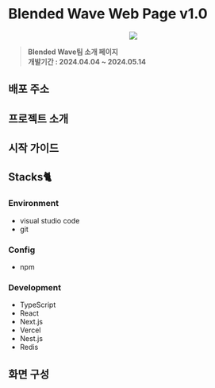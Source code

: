 <h1>Blended Wave Web Page v1.0</h1>

<p align="center">
  <img src="https://avatars.githubusercontent.com/u/136903496?s=400&u=a5c54197d2e3fc4e8d5d2c847ba5b0e058e0d699&v=4">
</p>


> **Blended Wave팀 소개 페이지** <br/> **개발기간 : 2024.04.04 ~ 2024.05.14**

## 배포 주소


## 프로젝트 소개


## 시작 가이드


## Stacks🐈
### Environment
- visual studio code
- git
### Config
- npm
### Development
- TypeScript
- React
- Next.js
- Vercel
- Nest.js
- Redis

## 화면 구성
